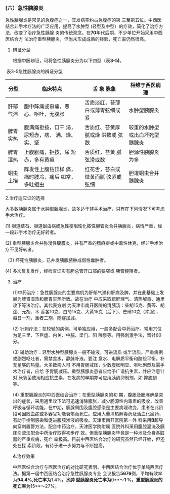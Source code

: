 ### (六）急性胰腺炎

  急性胰腺炎是常见的急腹症之一，其发病率约占急腹症的第 三至第五位。中西医结合非手术疗法的广泛应用，提高了水肿型 (轻型及中型）的疗效，简化了治疗方法，改变了治疗急性胰腺  炎的传统观念。在**70**年代后期，不少单位开始采用中西医结合方  法治疗重型胰腺炎，但尚未形成成熟的经验，死亡率仍然很高。

1. 辨证分型 

    根据中医辨证，可将急性胰腺炎分为以下四型（表**3-5)**。  



​                                                               表3-5急性胰腺炎的辨证分型  



| 分型     | 临床特点                                           | 舌  象                脉象                    | 相维于西医病理                 |
| -------- | -------------------------------------------------- | --------------------------------------------- | ------------------------------ |
| 肝郁气滞 | 腹中阵痛或窜痛，恶 心、呕吐，无腹胀                | 舌质淡红，苔薄白或薄胃弦细或紧                | 水肿型胰腺炎                   |
| 脾胃实热 | 腹满痛拒按，口干 渴，尿短赤，痞、 满、燥、实、坚   | 舌质红、苔黄厚腻或燥    洪数或 弦数           | 较重的水肿型或出血坏死型胰腺炎 |
| 脾胃湿热 | 上腹胀痛，拒按，尿 短赤，多有黄疸                  | 舌质红，苔黄 腻                      弦滑或数 | 胆源性胰腺炎为多               |
| 蛔虫上挠 | 阵发性上腹钻顶样 痛，痛时肢冷，痛后 如常，多吐蛔虫 | 红花舌，苔白或微黄而腻   弦紧或弦细           | 胆道蛔虫合并胰腺炎             |

 2.治疗适应证的选择  

大多数胰腺炎属于水肿型胰腺炎，故多适于非手术治疗，只有在下列情况下可考虑手术治疗。 

(1)     胆道结石、胆道蛔虫病或急性梗阻性化脓性胆管炎合并胰腺炎，病情严重，经一段非手术治疗无好转者。  

(2)     重型胰腺炎合并弥漫性腹膜炎，并有严重的肠麻痹或中毒性休克，经非手术治疗不见好转者。 

（3) 坏死性胰腺炎，已并发胰腺脓肿成假性囊肿者。

  (4)     多次反复发作，经检查证实有胆总管开口部的狭窄或  胰管梗阻者。

3. 治疗

     (1)中药治疗：急性胰腺炎的主要病机为肝郁气滞和肝病及脾，并在此基础上发展为脾胃湿热和脾胃实热所致。故在治疗 中应采取疏肝理气、清热解毒、通里攻下等法治疗。其代表方剂 为天津市南开医院的清胰汤：柴胡15克、黄芩、胡连、元胡、木 香各10克、白芍15克、大黄15克（后下）、芒硝10克（冲服）， 每日一剂，重者二剂，随症加减。

     (2)     针刺疗法：在较轻的病例，可单独应用，一般多配合中药治疗。常用穴位为足三里、下巨虚、内关、中脘、梁门、阳 陵泉等。用强刺激手法，留针60分。

     (3)     辅助治疗：轻型水肿型胰腺炎一般不输液，可进流质  或半流质。严重病例或剧烈呕吐者，需禁食水，静脉补液。要注 意水、电解质平衡和酸硷平衡，补充足够的热量。大多数病人可 不用胃肠减压，少数腹胀明显、呕吐剧烈及需手术治疗者，应给  予胃肠减压。重型胰腺炎患者应给予广谱抗生素，并应注意针对 厌氧菌使用相应抗生素，在发病的早期亦可应用胰酶抑制剂，如 抑肱酶等。

     (4)     重型胰腺炎的中西医结合治疗：在重型胰腺炎的初 期，腹胀及肠麻痹是突出的症状，采用通里攻下法可迅速消除腹胀，减少肠源性内毒素的吸收，改善呼吸与循环功能，在中期，胰腺周围及腹腔感染是主要病理改变，患者在此阶段可因败血症或多器官功能衰竭而死亡。应用大量清热解毒药及活血化瘀药， 有助于控制感染和促进腹腔渗液的吸收。天津市南开医院第一外 科采用**B**超导向穿刺置管方法，配合中药治疗，天津医学院附属 医院外科采用腹腔灌洗及胰床引流法配合中药治疗取得初步疗  效。但重型胰腺炎毕竟是一种涉及全身各脏器的严重疾病，死亡 率极高。目前中西医结合治疗的研究虽然已经开始，但还处在探 索阶段，有待于进一步努力与不断提高。 

    **4**.治疗效果 

    中西医结合治疗与西医治疗的对比研究表明，中西医结合治疗优于单纯西医疗法。据第一届中西医结合治疗急性胰腺炎专业 会议报吿**5676**例，平均有效率为**94.4%,死亡率为**1.4%**。水肿 型胰腺炎死亡率为**0**〜**1 %，重型胰腺炎的死亡率为**15**〜27%。
